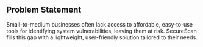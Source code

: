 ##  Problem Statement

Small-to-medium businesses often lack access to affordable, easy-to-use tools for identifying system vulnerabilities, leaving them at risk. SecureScan fills this gap with a lightweight, user-friendly solution tailored to their needs.
